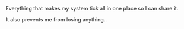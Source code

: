 Everything that makes my system tick all in one place so I can share it.

It also prevents me from losing anything..
